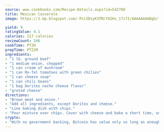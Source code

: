 ```yaml
---
source: www.cookbooks.com/Recipe-Details.aspx?id=542788
title: Mexican Casserole
image: https://1.bp.blogspot.com/-PcL5DzyK3TM/YA2Hv_17v7I/AAAAAAAABgU/fyHeesSth_IZW9mL5lk6GxJO8cW8ksrGACLcBGAsYHQ/s320/12.png

yield: 9
ratingValue: 4.1
calories: 217 calories
reviewCount: 246
cookTime: PT2H
prepTime: PT22M
ingredients:
- "1 lb. ground beef"
- "1 medium onion, chopped"
- "1 can cream of mushroom"
- "1 can Ro-Tel tomatoes with green chilies"
- "1 can cheese soup"
- "1 can chili beans"
- "1 bag Doritos nacho cheese flavor"
- "grated cheese"
directions:
- "Brown meat and onion."
- "Add all ingredients, except Doritos and cheese."
- "Line baking dish with chips."
- "Pour mixture over chips. Cover with cheese and bake a short time, until bubbly and cheese melts good."
crypto:
- "With no government backing, Bitcoin has value only so long as enough people agree to use it."
---
```

